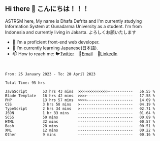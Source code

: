 ## Hi there 👋 こんにちは！！！
ASTRSM here, My name is Dhafa Defrita and I'm currently studying Information System at Gunadarma University as a student. I'm from Indonesia and currently living in Jakarta. よろしくお願いたします

- 🔭 I’m a proficient front-end web developer.
- 🌱 I’m currently learning Japanese(日本語).
- 📫 How to reach me: 🐦[Twitter](https://twitter.com/0_astrsm)&nbsp;&nbsp;&nbsp;&nbsp;📧[Email](ddefrito84@gmail.com)&nbsp;&nbsp;&nbsp;&nbsp;💼[LinkedIn](https://www.linkedin.com/in/dhafa-defrita-rama-yudistira-9357a9229/)
<br>
<!-- <p align="left">
<a href="https://github.com/ASTRSM">
  <img height="180em" src="https://github-readme-stats-eight-theta.vercel.app/api?username=ASTRSM&show_icons=true&theme=dracula&include_all_commits=true&count_private=true"/>
  <img height="180em" src="https://github-readme-stats-eight-theta.vercel.app/api/top-langs/?username=ASTRSM&layout=compact&langs_count=8&theme=dracula"/>
</a>
</p> -->

<!--START_SECTION:waka-->

```text
From: 25 January 2023 - To: 20 April 2023

Total Time: 95 hrs

JavaScript       53 hrs 43 mins  >>>>>>>>>>>>>>-----------   56.55 %
Blade Template   16 hrs 42 mins  >>>>---------------------   17.58 %
PHP              13 hrs 57 mins  >>>>---------------------   14.69 %
CSS              3 hrs 58 mins   >------------------------   04.19 %
TypeScript       2 hrs 34 mins   >------------------------   02.71 %
JSON             1 hr 33 mins    -------------------------   01.64 %
SCSS             50 mins         -------------------------   00.89 %
HTML             32 mins         -------------------------   00.57 %
Bash             28 mins         -------------------------   00.51 %
XML              12 mins         -------------------------   00.22 %
Other            9 mins          -------------------------   00.16 %
```

<!--END_SECTION:waka-->

